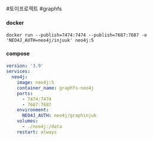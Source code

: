 #토이프로젝트 #graphfs
#### docker
```shell
docker run --publish=7474:7474 --publish=7687:7687 -e 'NEO4J_AUTH=neo4j/injuuk' neo4j:5
```

#### compose
```yaml
version: '3.9'  
services:  
  neo4j:  
    image: neo4j:5  
    container_name: graphfs-neo4j  
    ports:  
      - 7474:7474  
      - 7687:7687  
    environment:  
      NEO4J_AUTH: neo4j/graphinjuk  
    volumes:  
      - ./neo4j:/data  
    restart: always
```